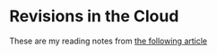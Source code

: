 # Revisions in the Cloud
These are my reading notes from [the following article](https://blog.udemy.com/git-tutorial-a-comprehensive-guide/)

